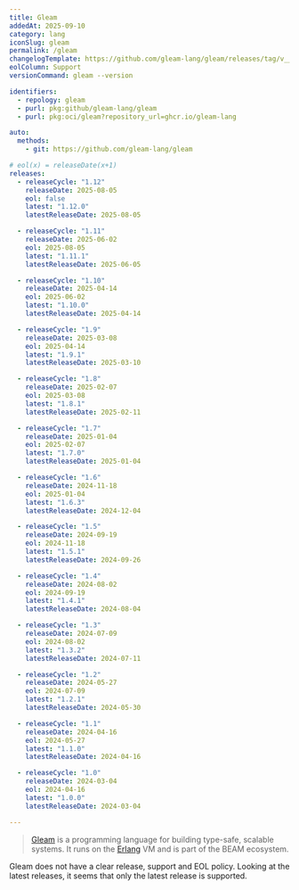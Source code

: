 ```yaml
---
title: Gleam
addedAt: 2025-09-10
category: lang
iconSlug: gleam
permalink: /gleam
changelogTemplate: https://github.com/gleam-lang/gleam/releases/tag/v__LATEST__
eolColumn: Support
versionCommand: gleam --version

identifiers:
  - repology: gleam
  - purl: pkg:github/gleam-lang/gleam
  - purl: pkg:oci/gleam?repository_url=ghcr.io/gleam-lang

auto:
  methods:
    - git: https://github.com/gleam-lang/gleam

# eol(x) = releaseDate(x+1)
releases:
  - releaseCycle: "1.12"
    releaseDate: 2025-08-05
    eol: false
    latest: "1.12.0"
    latestReleaseDate: 2025-08-05

  - releaseCycle: "1.11"
    releaseDate: 2025-06-02
    eol: 2025-08-05
    latest: "1.11.1"
    latestReleaseDate: 2025-06-05

  - releaseCycle: "1.10"
    releaseDate: 2025-04-14
    eol: 2025-06-02
    latest: "1.10.0"
    latestReleaseDate: 2025-04-14

  - releaseCycle: "1.9"
    releaseDate: 2025-03-08
    eol: 2025-04-14
    latest: "1.9.1"
    latestReleaseDate: 2025-03-10

  - releaseCycle: "1.8"
    releaseDate: 2025-02-07
    eol: 2025-03-08
    latest: "1.8.1"
    latestReleaseDate: 2025-02-11

  - releaseCycle: "1.7"
    releaseDate: 2025-01-04
    eol: 2025-02-07
    latest: "1.7.0"
    latestReleaseDate: 2025-01-04

  - releaseCycle: "1.6"
    releaseDate: 2024-11-18
    eol: 2025-01-04
    latest: "1.6.3"
    latestReleaseDate: 2024-12-04

  - releaseCycle: "1.5"
    releaseDate: 2024-09-19
    eol: 2024-11-18
    latest: "1.5.1"
    latestReleaseDate: 2024-09-26

  - releaseCycle: "1.4"
    releaseDate: 2024-08-02
    eol: 2024-09-19
    latest: "1.4.1"
    latestReleaseDate: 2024-08-04

  - releaseCycle: "1.3"
    releaseDate: 2024-07-09
    eol: 2024-08-02
    latest: "1.3.2"
    latestReleaseDate: 2024-07-11

  - releaseCycle: "1.2"
    releaseDate: 2024-05-27
    eol: 2024-07-09
    latest: "1.2.1"
    latestReleaseDate: 2024-05-30

  - releaseCycle: "1.1"
    releaseDate: 2024-04-16
    eol: 2024-05-27
    latest: "1.1.0"
    latestReleaseDate: 2024-04-16

  - releaseCycle: "1.0"
    releaseDate: 2024-03-04
    eol: 2024-04-16
    latest: "1.0.0"
    latestReleaseDate: 2024-03-04

---
```


> [Gleam](https://gleam.run/) is a programming language for building type-safe, scalable systems. It runs on the [Erlang](/erlang) VM and is part of the BEAM ecosystem.

Gleam does not have a clear release, support and EOL policy.
Looking at the latest releases, it seems that only the latest release is supported.
